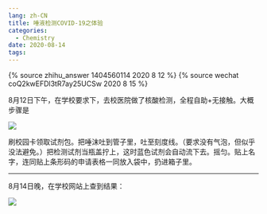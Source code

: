 ```yaml
---
lang: zh-CN
title: 唾液检测COVID-19之体验
categories:
  - Chemistry
date: 2020-08-14
tags:
---
```


{% source zhihu_answer 1404560114 2020 8 12 %}
{% source wechat coQ2kwEFDl3tR7ay25UCSw 2020 8 15 %}

8月12日下午，在学校要求下，去校医院做了核酸检测，全程自助+无接触。大概步骤是

![](https://drive.google.com/uc?id=1DTs28z2Vz-nmcIQ81NSHhXXoE8y3s-_H&export=download)

刷校园卡领取试剂包。把唾沫吐到管子里，吐至刻度线。（要求没有气泡，但似乎没法避免。）把检测试剂当瓶盖拧上，这时蓝色试剂会自动流下去。摇匀。贴上名字，连同贴上条形码的申请表格一同放入袋中，扔进箱子里。

<!-- more -->
----

8月14日晚，在学校网站上查到结果：

![](https://drive.google.com/uc?id=1SEzyacoHlUDCW5v-SgKdTpGbvZZkbYWq&export=download)
